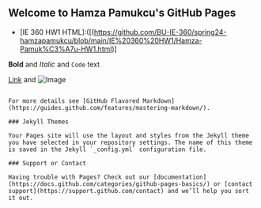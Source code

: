 ## Welcome to Hamza Pamukcu's GitHub Pages



* [IE 360 HW1 HTML]:([(https://github.com/BU-IE-360/spring24-hamzapamukcu/blob/main/IE%20360%20HW1/Hamza-Pamuk%C3%A7u-HW1.html)]


**Bold** and _Italic_ and `Code` text

[Link](url) and ![Image](src)
```

For more details see [GitHub Flavored Markdown](https://guides.github.com/features/mastering-markdown/).

### Jekyll Themes

Your Pages site will use the layout and styles from the Jekyll theme you have selected in your repository settings. The name of this theme is saved in the Jekyll `_config.yml` configuration file.

### Support or Contact

Having trouble with Pages? Check out our [documentation](https://docs.github.com/categories/github-pages-basics/) or [contact support](https://support.github.com/contact) and we’ll help you sort it out.
